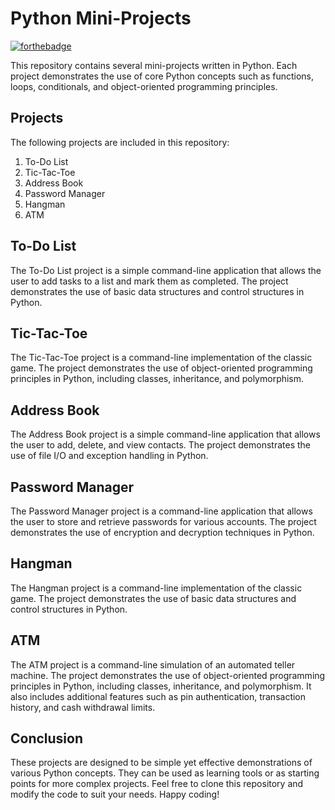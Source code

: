 # Python Mini-Projects
[![forthebadge](https://forthebadge.com/images/badges/made-with-python.svg)](https://forthebadge.com) 

This repository contains several mini-projects written in Python. Each project demonstrates the use of core Python concepts such as functions, loops, conditionals, and object-oriented programming principles.

## Projects

The following projects are included in this repository:

1.  To-Do List
2.  Tic-Tac-Toe
3.  Address Book
4.  Password Manager
5.  Hangman
6.  ATM

## To-Do List

The To-Do List project is a simple command-line application that allows the user to add tasks to a list and mark them as completed. The project demonstrates the use of basic data structures and control structures in Python.

## Tic-Tac-Toe

The Tic-Tac-Toe project is a command-line implementation of the classic game. The project demonstrates the use of object-oriented programming principles in Python, including classes, inheritance, and polymorphism.

## Address Book

The Address Book project is a simple command-line application that allows the user to add, delete, and view contacts. The project demonstrates the use of file I/O and exception handling in Python.

## Password Manager

The Password Manager project is a command-line application that allows the user to store and retrieve passwords for various accounts. The project demonstrates the use of encryption and decryption techniques in Python.

## Hangman

The Hangman project is a command-line implementation of the classic game. The project demonstrates the use of basic data structures and control structures in Python.

## ATM

The ATM project is a command-line simulation of an automated teller machine. The project demonstrates the use of object-oriented programming principles in Python, including classes, inheritance, and polymorphism. It also includes additional features such as pin authentication, transaction history, and cash withdrawal limits.

## Conclusion

These projects are designed to be simple yet effective demonstrations of various Python concepts. They can be used as learning tools or as starting points for more complex projects. Feel free to clone this repository and modify the code to suit your needs. Happy coding!
